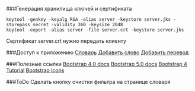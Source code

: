 ###Генерация хранилища ключей и сертификата
```shell
keytool -genkey -keyalg RSA -alias server -keystore server.jks -storepass secret -validity 360 -keysize 2048
keytool -export -alias server -file server.crt -keystore server.jks
```
Сертификат server.crt нужно передать клиенту

###Доступ к приложению
[Словарь](https://localhost:8443/dictionary)
[Добавить слово](https://localhost:8443/word/add)
[Добавить перевод](https://localhost:8443/translation/add?wordId=1)

###Полезные ссылки
[Bootstrap 4.0 docs](https://getbootstrap.com/docs/4.0.getting-started/introduction/)
[Bootstrap 5.0 docs](https://getbootstrap.com/docs/5.0/getting-started/introduction/)
[Bootstrap 4 Tutorial](https://www.w3schools.com/bootstrap4)
[Bootstrap icons](https://www.bootstrapicons.com)

###ToDo
Сделать кнопку очистки фильтра на странице словаря